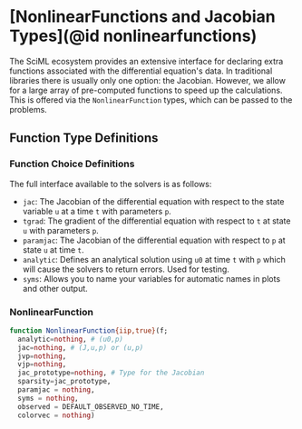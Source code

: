 # [NonlinearFunctions and Jacobian Types](@id nonlinearfunctions)

The SciML ecosystem provides an extensive interface for declaring extra functions
associated with the differential equation's data. In traditional libraries there
is usually only one option: the Jacobian. However, we allow for a large array
of pre-computed functions to speed up the calculations. This is offered via the
`NonlinearFunction` types, which can be passed to the problems.

## Function Type Definitions

### Function Choice Definitions

The full interface available to the solvers is as follows:

- `jac`: The Jacobian of the differential equation with respect to the state
  variable `u` at a time `t` with parameters `p`.
- `tgrad`: The gradient of the differential equation with respect to `t` at state
  `u` with parameters `p`.
- `paramjac`: The Jacobian of the differential equation with respect to `p` at
  state `u` at time `t`.
- `analytic`: Defines an analytical solution using `u0` at time `t` with `p`
  which will cause the solvers to return errors. Used for testing.
- `syms`: Allows you to name your variables for automatic names in plots and
  other output.

### NonlinearFunction

```julia
function NonlinearFunction{iip,true}(f;
  analytic=nothing, # (u0,p)
  jac=nothing, # (J,u,p) or (u,p)
  jvp=nothing,
  vjp=nothing,
  jac_prototype=nothing, # Type for the Jacobian
  sparsity=jac_prototype,
  paramjac = nothing,
  syms = nothing,
  observed = DEFAULT_OBSERVED_NO_TIME,
  colorvec = nothing)
```
